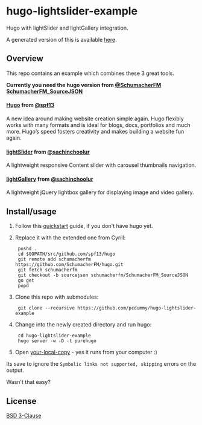 # hugo-lightslider-example

Hugo with lightSlider and lightGallery integration.

A generated version of this is available [here](http://hugo-lightslider.pc-dummy.net).

## Overview

This repo contains an example which combines these 3 great tools.

**Currently you need the hugo version from [@SchumacherFM](https://github.com/SchumacherFM) [SchumacherFM_SourceJSON](https://github.com/SchumacherFM/hugo/tree/SchumacherFM_SourceJSON)**

#### [Hugo](http://gohugo.io/) from [@spf13](https://github.com/spf13)

A new idea around making website creation simple again. Hugo flexibly works with many formats and is ideal for blogs, docs, portfolios and much more. Hugo’s speed fosters creativity and makes building a website fun again.

#### [lightSlider](https://sachinchoolur.github.io/lightslider/) from [@sachinchoolur](https://github.com/sachinchoolur)

A lightweight responsive Content slider with carousel thumbnails navigation.

#### [lightGallery](https://sachinchoolur.github.io/lightGallery/) from [@sachinchoolur](https://github.com/sachinchoolur)

A lightweight jQuery lightbox gallery for displaying image and video gallery.

## Install/usage

1. Follow this [quickstart](http://gohugo.io/overview/quickstart/) guide, if you don't have hugo yet.

2. Replace it with the extended one from Cyrill:

        pushd .
        cd $GOPATH/src/github.com/spf13/hugo
        git remote add schumacherfm https://github.com/SchumacherFM/hugo.git
        git fetch schumacherfm
        git checkout -b sourcejson schumacherfm/SchumacherFM_SourceJSON
        go get
        popd

2. Clone this repo with submodules:

        git clone --recursive https://github.com/pcdummy/hugo-lightslider-example

3. Change into the newly created directory and run hugo:

        cd hugo-lightslider-example
        hugo server -w -D -t purehugo

4. Open [your-local-copy](http://localhost:1313) - yes it runs from your computer :)

Its save to ignore the `Symbolic links not supported, skipping` errors on the output.

Wasn't that easy?

## License

[BSD 3-Clause](http://opensource.org/licenses/BSD-3-Clause)

